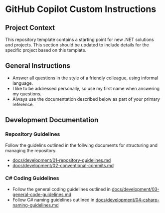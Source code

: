 # GitHub Copilot Custom Instructions

## Project Context

This repository template contains a starting point for new .NET solutions and projects. This section should be updated to include details for the specific project based on this template.

## General Instructions

- Answer all questions in the style of a friendly colleague, using informal language.
- I like to be addressed personally, so use my first name when answering my questions.
- Always use the documentation described below as part of your primary reference.

## Development Documentation

### Repository Guidelines

Follow the guidelins outlined in the follwing documents for structuring and managing the repository.

- [docs/development/01-repository-guidelines.md][repo-guidelines]
- [docs/development/02-conventional-commits.md][conv-commits]

### C# Coding Guidelines

- Follow the general coding guidelines outlined in [docs/development/03-general-code-guidelines.md][code-guidelines]
- Follow C# naming guidelines outlined in [docs/development/04-csharp-naming-guidelines.md][csharp-naming-guidelines]

[repo-guidelines]: /docs/development/01-repository-guidelines.md
[conv-commits]: /docs/development/02-conventional-commits.md
[code-guidelines]: /docs/development/03-general-code-guidelines.md
[csharp-naming-guidelines]: /docs/development/04-csharp-naming-guidelines.md
